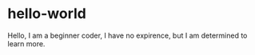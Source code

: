 # hello-world
Hello, I am a beginner coder, I have no expirence, but I am determined to learn more. 
